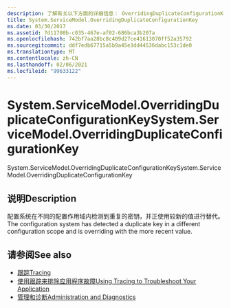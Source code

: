 ```yaml
---
description: 了解有关以下方面的详细信息： OverridingDuplicateConfigurationKey
title: System.ServiceModel.OverridingDuplicateConfigurationKey
ms.date: 03/30/2017
ms.assetid: 7d11700b-c035-467e-af02-686bca3b207a
ms.openlocfilehash: 742bf7aa28bc8c409d27ce41613070ff52a35792
ms.sourcegitcommit: ddf7edb67715a5b9a45e3dd44536dabc153c1de0
ms.translationtype: MT
ms.contentlocale: zh-CN
ms.lasthandoff: 02/06/2021
ms.locfileid: "99633122"
---
```

# <a name="systemservicemodeloverridingduplicateconfigurationkey"></a><span data-ttu-id="14191-103">System.ServiceModel.OverridingDuplicateConfigurationKey</span><span class="sxs-lookup"><span data-stu-id="14191-103">System.ServiceModel.OverridingDuplicateConfigurationKey</span></span>

<span data-ttu-id="14191-104">System.ServiceModel.OverridingDuplicateConfigurationKey</span><span class="sxs-lookup"><span data-stu-id="14191-104">System.ServiceModel.OverridingDuplicateConfigurationKey</span></span>  
  
## <a name="description"></a><span data-ttu-id="14191-105">说明</span><span class="sxs-lookup"><span data-stu-id="14191-105">Description</span></span>  

 <span data-ttu-id="14191-106">配置系统在不同的配置作用域内检测到重复的密钥，并正使用较新的值进行替代。</span><span class="sxs-lookup"><span data-stu-id="14191-106">The configuration system has detected a duplicate key in a different configuration scope and is overriding with the more recent value.</span></span>  
  
## <a name="see-also"></a><span data-ttu-id="14191-107">请参阅</span><span class="sxs-lookup"><span data-stu-id="14191-107">See also</span></span>

- [<span data-ttu-id="14191-108">跟踪</span><span class="sxs-lookup"><span data-stu-id="14191-108">Tracing</span></span>](index.md)
- [<span data-ttu-id="14191-109">使用跟踪来排除应用程序故障</span><span class="sxs-lookup"><span data-stu-id="14191-109">Using Tracing to Troubleshoot Your Application</span></span>](using-tracing-to-troubleshoot-your-application.md)
- [<span data-ttu-id="14191-110">管理和诊断</span><span class="sxs-lookup"><span data-stu-id="14191-110">Administration and Diagnostics</span></span>](../index.md)
